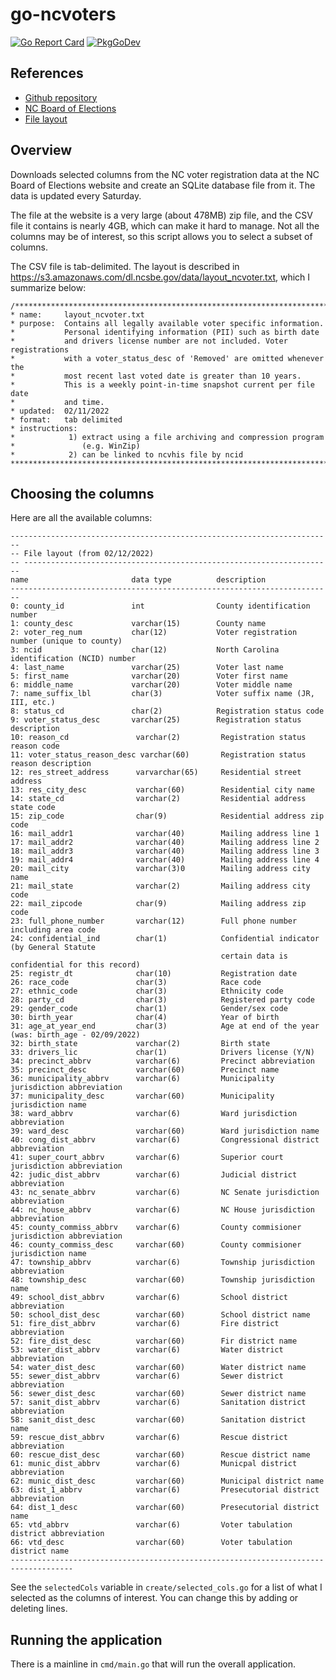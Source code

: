 # go-ncvoters
[![Go Report Card](https://goreportcard.com/badge/github.com/philhanna/go-ncvoters)][idGoReportCard]
[![PkgGoDev](https://pkg.go.dev/badge/github.com/philhanna/go-ncvoters)][idPkgGoDev]

## References
- [Github repository](https://github.com/philhanna/go-ncvoters)
- [NC Board of Elections](https://www.ncsbe.gov/)
- [File layout](https://s3.amazonaws.com/dl.ncsbe.gov/data/layout_ncvoter.txt)

## Overview
Downloads selected columns from the NC voter registration data at the NC Board
of Elections website and create an SQLite database file from it. The data is
updated every Saturday.

The file at the website is a very large (about 478MB) zip file, and the CSV
file it contains is nearly 4GB, which can make it hard to manage.  Not all the
columns may be of interest, so this script allows you to select a subset of
columns.

The CSV file is tab-delimited.  The layout is described in
https://s3.amazonaws.com/dl.ncsbe.gov/data/layout_ncvoter.txt,
which I summarize below:
```
/***********************************************************************
* name:     layout_ncvoter.txt
* purpose:  Contains all legally available voter specific information.
*           Personal identifying information (PII) such as birth date
*           and drivers license number are not included. Voter registrations
*           with a voter_status_desc of 'Removed' are omitted whenever the
*           most recent last voted date is greater than 10 years.
*           This is a weekly point-in-time snapshot current per file date
*           and time.
* updated:  02/11/2022
* format:   tab delimited
* instructions:
*            1) extract using a file archiving and compression program
*               (e.g. WinZip)
*            2) can be linked to ncvhis file by ncid
************************************************************************/
```
## Choosing the columns

Here are all the available columns:
```
------------------------------------------------------------------------
-- File layout (from 02/12/2022)
-- ---------------------------------------------------------------------
name                       data type          description
------------------------------------------------------------------------
0: county_id               int                County identification number
1: county_desc             varchar(15)        County name
2: voter_reg_num           char(12)           Voter registration number (unique to county)
3: ncid                    char(12)           North Carolina identification (NCID) number
4: last_name               varchar(25)        Voter last name
5: first_name              varchar(20)        Voter first name
6: middle_name             varchar(20)        Voter middle name
7: name_suffix_lbl         char(3)            Voter suffix name (JR, III, etc.)
8: status_cd               char(2)            Registration status code
9: voter_status_desc       varchar(25)        Registration status description
10: reason_cd               varchar(2)         Registration status reason code
11: voter_status_reason_desc varchar(60)       Registration status reason description
12: res_street_address      varvarchar(65)     Residential street address
13: res_city_desc           varchar(60)        Residential city name
14: state_cd                varchar(2)         Residential address state code
15: zip_code                char(9)            Residential address zip code
16: mail_addr1              varchar(40)        Mailing address line 1
17: mail_addr2              varchar(40)        Mailing address line 2
18: mail_addr3              varchar(40)        Mailing address line 3
19: mail_addr4              varchar(40)        Mailing address line 4
20: mail_city               varchar(3)0        Mailing address city name
21: mail_state              varchar(2)         Mailing address city code
22: mail_zipcode            char(9)            Mailing address zip code
23: full_phone_number       varchar(12)        Full phone number including area code
24: confidential_ind        char(1)            Confidential indicator (by General Statute
                                               certain data is confidential for this record)
25: registr_dt              char(10)           Registration date
26: race_code               char(3)            Race code
27: ethnic_code             char(3)            Ethnicity code
28: party_cd                char(3)            Registered party code
29: gender_code             char(1)            Gender/sex code
30: birth_year              char(4)            Year of birth
31: age_at_year_end         char(3)            Age at end of the year (was: birth_age - 02/09/2022)
32: birth_state             varchar(2)         Birth state
33: drivers_lic             char(1)            Drivers license (Y/N)
34: precinct_abbrv          varchar(6)         Precinct abbreviation
35: precinct_desc           varchar(60)        Precinct name
36: municipality_abbrv      varchar(6)         Municipality jurisdiction abbreviation
37: municipality_desc       varchar(60)        Municipality jurisdiction name
38: ward_abbrv              varchar(6)         Ward jurisdiction abbreviation
39: ward_desc               varchar(60)        Ward jurisdiction name
40: cong_dist_abbrv         varchar(6)         Congressional district abbreviation
41: super_court_abbrv       varchar(6)         Superior court jurisdiction abbreviation
42: judic_dist_abbrv        varchar(6)         Judicial district abbreviation
43: nc_senate_abbrv         varchar(6)         NC Senate jurisdiction abbreviation
44: nc_house_abbrv          varchar(6)         NC House jurisdiction abbreviation
45: county_commiss_abbrv    varchar(6)         County commisioner jurisdiction abbreviation
46: county_commiss_desc     varchar(60)        County commisioner jurisdiction name
47: township_abbrv          varchar(6)         Township jurisdiction abbreviation
48: township_desc           varchar(60)        Township jurisdiction name
49: school_dist_abbrv       varchar(6)         School district abbreviation
50: school_dist_desc        varchar(60)        School district name
51: fire_dist_abbrv         varchar(6)         Fire district abbreviation
52: fire_dist_desc          varchar(60)        Fir district name
53: water_dist_abbrv        varchar(6)         Water district abbreviation
54: water_dist_desc         varchar(60)        Water district name
55: sewer_dist_abbrv        varchar(6)         Sewer district abbreviation
56: sewer_dist_desc         varchar(60)        Sewer district name
57: sanit_dist_abbrv        varchar(6)         Sanitation district abbreviation
58: sanit_dist_desc         varchar(60)        Sanitation district name
59: rescue_dist_abbrv       varchar(6)         Rescue district abbreviation
60: rescue_dist_desc        varchar(60)        Rescue district name
61: munic_dist_abbrv        varchar(6)         Municpal district abbreviation
62: munic_dist_desc         varchar(60)        Municipal district name
63: dist_1_abbrv            varchar(6)         Presecutorial district abbreviation
64: dist_1_desc             varchar(60)        Presecutorial district name
65: vtd_abbrv               varchar(6)         Voter tabulation district abbreviation
66: vtd_desc                varchar(60)        Voter tabulation district name
------------------------------------------------------------------------------------
```
See the `selectedCols` variable in `create/selected_cols.go` for a list of what
I selected as the columns of interest.  You can change this by adding or
deleting lines.

## Running the application

There is a mainline in `cmd/main.go` that will run the overall application.

[idGoReportCard]: https://goreportcard.com/report/github.com/philhanna/go-ncvoters
[idPkgGoDev]: https://pkg.go.dev/github.com/philhanna/go-ncvoters
